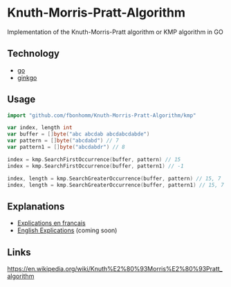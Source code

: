 # Knuth-Morris-Pratt-Algorithm
Implementation of the Knuth-Morris-Pratt algorithm or KMP algorithm in GO

## Technology
* [go](https://golang.org/)
* [ginkgo](https://github.com/onsi/ginkgo)

## Usage
```go
import "github.com/fbonhomm/Knuth-Morris-Pratt-Algorithm/kmp"

var index, length int
var buffer = []byte("abc abcdab abcdabcdabde")
var pattern = []byte("abcdabd") // 7
var pattern1 = []byte("abcdabdr") // 8

index = kmp.SearchFirstOccurrence(buffer, pattern) // 15
index = kmp.SearchFirstOccurrence(buffer, pattern1) // -1

index, length = kmp.SearchGreaterOccurrence(buffer, pattern) // 15, 7
index, length = kmp.SearchGreaterOccurrence(buffer, pattern1) // 15, 7
```

## Explanations
 - [Explications en francais](doc/FR-EXPLICATION.md)
 - [English Explications](doc/EN-EXPLICATION.md) (coming soon)

## Links
https://en.wikipedia.org/wiki/Knuth%E2%80%93Morris%E2%80%93Pratt_algorithm
